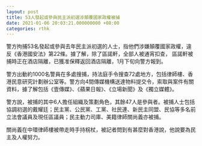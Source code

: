 ```yaml
---
layout: post
title: 53人發起或參與民主派初選涉顛覆國家政權被捕　
date: 2021-01-06 20:03:21.000000000 +08:00
categories: rthk
---
```


警方拘捕53名發起或參與去年民主派初選的人士，指他們涉嫌顛覆國家政權，違反《香港國安法》第22條。據了解，除了區諾軒，全部人被通宵扣查， 區諾軒被捕時正在酒店隔離，已獲准保釋返回酒店隔離，1月下旬向警方報到。

警方出動約1000名警員在多處搜捕，持法庭手令搜查72處地方，包括律師樓、香港民意研究計劃辦公室等。警方向4間傳媒機構送達物料提交令，索取與案件有關資料，據了解包括《壹傳媒》、《蘋果日報》、《立場新聞》及《獨立媒體》。

警方說，被捕的其中6人擔任組織及策劃角色，其餘47人是參與者。被捕人士包括協調初選的戴耀廷；民主黨、公民黨、工黨、社民連、新民主同盟、民協等多名前立法會議員及現任區議員；民主動力司庫、美籍律師關尚義亦被捕。

關尚義在中環律師樓被帶走時手持柺杖，被記者問到有甚麼對香港說，他說要為民主及人權努力。
